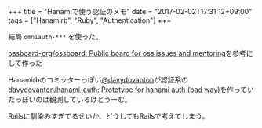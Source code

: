 +++
title = "Hanamiで使う認証のメモ"
date = "2017-02-02T17:31:12+09:00"
tags = ["Hanamirb", "Ruby", "Authentication"]
+++


結局 `omniauth-***` を使った。

[ossboard-org/ossboard: Public board for oss issues and mentoring](https://github.com/ossboard-org/ossboard)を参考にして作った

Hanamirbのコミッターっぽい[@davydovanton](https://github.com/davydovanton)が認証系の[davydovanton/hanami-auth: Prototype for hanami auth (bad way)](https://github.com/davydovanton/hanami-auth)を作っていたっぽいのは観測しているけどうーむ。


Railsに馴染みすぎてるせいか、どうしてもRailsで考えてしまう。
